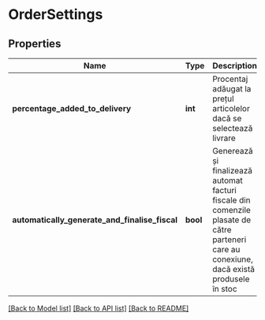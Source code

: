 # OrderSettings

## Properties
Name | Type | Description | Notes
------------ | ------------- | ------------- | -------------
**percentage_added_to_delivery** | **int** | Procentaj adăugat la prețul articolelor dacă se selectează livrare | [optional] 
**automatically_generate_and_finalise_fiscal** | **bool** | Generează și finalizează automat facturi fiscale din comenzile plasate de către parteneri care au conexiune, dacă există produsele în stoc | [optional] [default to false]

[[Back to Model list]](../README.md#documentation-for-models) [[Back to API list]](../README.md#documentation-for-api-endpoints) [[Back to README]](../README.md)


